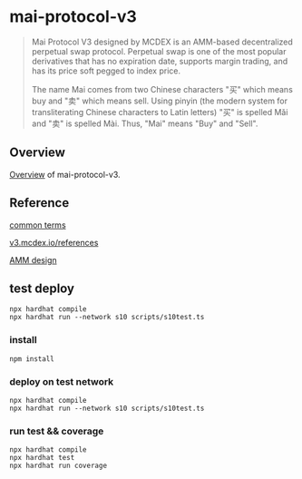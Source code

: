# mai-protocol-v3

> Mai Protocol V3 designed by MCDEX is an AMM-based decentralized perpetual swap protocol. Perpetual swap is one of the most popular derivatives that has no expiration date, supports margin trading, and has its price soft pegged to index price.
> 
> The name Mai comes from two Chinese characters "买" which means buy and "卖" which means sell. Using pinyin (the modern system for transliterating Chinese characters to Latin letters) "买" is spelled Mǎi and "卖" is spelled Mài. Thus, "Mai" means "Buy" and "Sell".


## Overview
[Overview](./contracts/Readme.md) of mai-protocol-v3.

## Reference
[common terms](./docs/term.md)

[v3.mcdex.io/references](https://v3.mcdex.io/references/#/en-US/mai-protocol-v3?id=_1-introduction)

[AMM design](https://mcdexio.github.io/documents/en/Shared-Liquidity-AMM-of-MAI-PROTOCOL-v3.pdf)

## test deploy
```
npx hardhat compile
npx hardhat run --network s10 scripts/s10test.ts
```

### install

```
npm install
```

### deploy on test network

```
npx hardhat compile
npx hardhat run --network s10 scripts/s10test.ts
```

### run test && coverage

```
npx hardhat compile
npx hardhat test
npx hardhat run coverage
```

